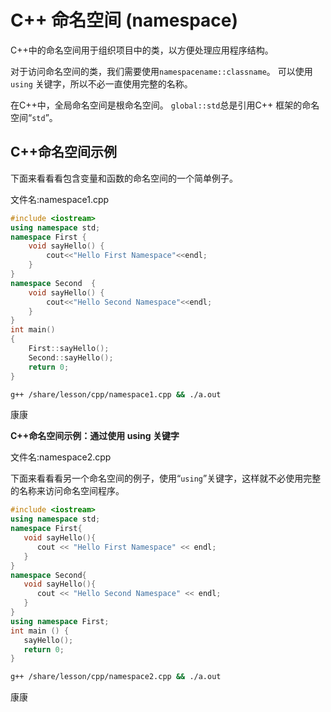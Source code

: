 # C++ 命名空间 (namespace)			

C++中的命名空间用于组织项目中的类，以方便处理应用程序结构。

对于访问命名空间的类，我们需要使用`namespacename::classname`。 可以使用 `using` 关键字，所以不必一直使用完整的名称。

在C++中，全局命名空间是根命名空间。 `global::std`总是引用C++ 框架的命名空间“`std`”。

## C++命名空间示例

下面来看看看包含变量和函数的命名空间的一个简单例子。

文件名:namespace1.cpp

```cpp
#include <iostream>  
using namespace std;  
namespace First {    
    void sayHello() {   
        cout<<"Hello First Namespace"<<endl;          
    }    
}    
namespace Second  {    
    void sayHello() {   
        cout<<"Hello Second Namespace"<<endl;   
    }    
}   
int main()  
{  
    First::sayHello();  
    Second::sayHello();  
    return 0;  
}
```

```bash
g++ /share/lesson/cpp/namespace1.cpp && ./a.out
```

康康

**C++命名空间示例：通过使用 using 关键字**

文件名:namespace2.cpp

下面来看看看另一个命名空间的例子，使用“`using`”关键字，这样就不必使用完整的名称来访问命名空间程序。

```cpp
#include <iostream>  
using namespace std;  
namespace First{  
   void sayHello(){  
      cout << "Hello First Namespace" << endl;  
   }  
}  
namespace Second{  
   void sayHello(){  
      cout << "Hello Second Namespace" << endl;  
   }  
}  
using namespace First;  
int main () {  
   sayHello();  
   return 0;  
}
```

```bash
g++ /share/lesson/cpp/namespace2.cpp && ./a.out
```

康康